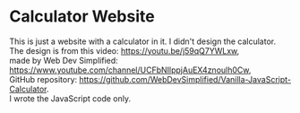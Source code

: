 # Calculator Website

This is just a website with a calculator in it. I didn't design the calculator.\
The design is from this video: <https://youtu.be/j59qQ7YWLxw>, \
made by Web Dev Simplified: <https://www.youtube.com/channel/UCFbNIlppjAuEX4znoulh0Cw>, \
GitHub repository: <https://github.com/WebDevSimplified/Vanilla-JavaScript-Calculator>. \
I wrote the JavaScript code only.
